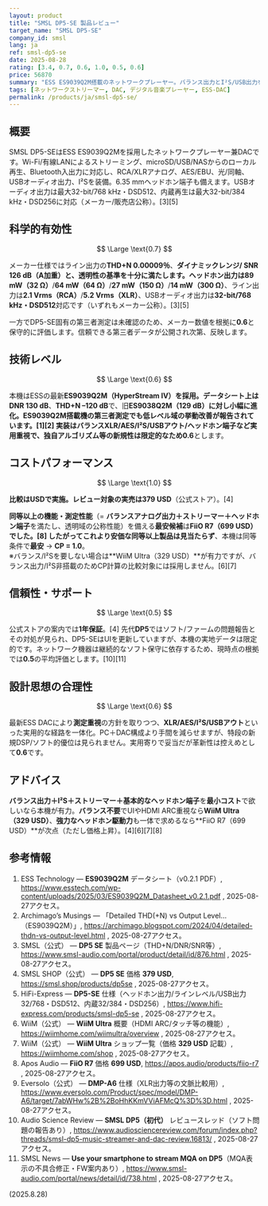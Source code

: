 ```yaml
---
layout: product
title: "SMSL DP5-SE 製品レビュー"
target_name: "SMSL DP5-SE"
company_id: smsl
lang: ja
ref: smsl-dp5-se
date: 2025-08-28
rating: [3.4, 0.7, 0.6, 1.0, 0.5, 0.6]
price: 56870
summary: "ESS ES9039Q2M搭載のネットワークプレーヤー。バランス出力とI²S/USB出力を備え、この価格帯で最安級に“バランス＋ストリーマー＋ヘッドホン端子”を実現します"
tags: [ネットワークストリーマー, DAC, デジタル音楽プレーヤー, ESS-DAC]
permalink: /products/ja/smsl-dp5-se/
---
```


## 概要

SMSL DP5-SEはESS ES9039Q2Mを採用したネットワークプレーヤー兼DACです。Wi-Fi/有線LANによるストリーミング、microSD/USB/NASからのローカル再生、Bluetooth入出力に対応し、RCA/XLRアナログ、AES/EBU、光/同軸、USBオーディオ出力、I²Sを装備。6.35 mmヘッドホン端子も備えます。USBオーディオ出力は最大32-bit/768 kHz・DSD512、内蔵再生は最大32-bit/384 kHz・DSD256に対応（メーカー/販売店公称）。[3][5]

## 科学的有効性

$$ \Large \text{0.7} $$

メーカー仕様ではライン出力の**THD+N 0.00009％**、**ダイナミックレンジ/ SNR 126 dB（A加重）**と、透明性の基準を十分に満たします。ヘッドホン出力は**89 mW（32 Ω）**/**64 mW（64 Ω）**/**27 mW（150 Ω）**/**14 mW（300 Ω）**、ライン出力は**2.1 Vrms（RCA）**/**5.2 Vrms（XLR）**、USBオーディオ出力は**32-bit/768 kHz・DSD512**対応です（いずれもメーカー公称）。[3][5]

一方でDP5-SE固有の第三者測定は未確認のため、メーカー数値を根拠に**0.6**と保守的に評価します。信頼できる第三者データが公開され次第、反映します。

## 技術レベル

$$ \Large \text{0.6} $$

本機はESSの最新**ES9039Q2M（HyperStream IV）**を採用。データシート上は**DNR 130 dB**、**THD+N –120 dB**で、旧**ES9038Q2M（129 dB）**に対し小幅に進化。ES9039Q2M搭載機の第三者測定でも低レベル域の挙動改善が報告されています。[1][2] 実装はバランスXLR/AES/I²S/USBアウト/ヘッドホン端子など実用重視で、独自アルゴリズム等の新規性は限定的なため**0.6**とします。

## コストパフォーマンス

$$ \Large \text{1.0} $$

**比較はUSDで実施。**レビュー対象の実売は**379 USD**（公式ストア）。[4]

**同等以上の機能・測定性能**（= **バランスアナログ出力＋ストリーマー＋ヘッドホン端子**を満たし、透明域の公称性能）を備える**最安候補**は**FiiO R7（699 USD）**でした。[8] したがって**これより安価な同等以上製品は見当たらず**、本機は同等条件で**最安** → **CP = 1.0**。  
※バランス/I²Sを要しない場合は**WiiM Ultra（329 USD）**が有力ですが、バランス出力/I²S非搭載のためCP計算の比較対象には採用しません。[6][7]

## 信頼性・サポート

$$ \Large \text{0.5} $$

公式ストアの案内では**1年保証**。[4] 先代**DP5**ではソフト/ファームの問題報告とその対処が見られ、DP5-SEはUIを更新していますが、本機の実地データは限定的です。ネットワーク機器は継続的なソフト保守に依存するため、現時点の根拠では**0.5**の平均評価とします。[10][11]

## 設計思想の合理性

$$ \Large \text{0.6} $$

最新ESS DACにより**測定重視**の方針を取りつつ、**XLR/AES/I²S/USBアウト**といった実用的な経路を一体化。PC＋DAC構成より手間を減らせますが、特段の新規DSP/ソフト的優位は見られません。実用寄りで妥当だが革新性は控えめとして**0.6**です。

## アドバイス

**バランス出力＋I²S＋ストリーマー＋基本的なヘッドホン端子**を**最小コスト**で欲しいなら本機が有力。**バランス不要**でUIやHDMI ARC重視なら**WiiM Ultra（329 USD）**、**強力なヘッドホン駆動力**も一体で求めるなら**FiiO R7（699 USD）**が次点（ただし価格上昇）。[4][6][7][8]

## 参考情報

1. ESS Technology — **ES9039Q2M** データシート（v0.2.1 PDF）, https://www.esstech.com/wp-content/uploads/2025/03/ES9039Q2M_Datasheet_v0.2.1.pdf , 2025-08-27アクセス。  
2. Archimago’s Musings — 「Detailed THD(+N) vs Output Level…（ES9039Q2M）」, https://archimago.blogspot.com/2024/04/detailed-thdn-vs-output-level.html , 2025-08-27アクセス。  
3. SMSL（公式） — **DP5 SE** 製品ページ（THD+N/DNR/SNR等）, https://www.smsl-audio.com/portal/product/detail/id/876.html , 2025-08-27アクセス。  
4. SMSL SHOP（公式） — **DP5 SE** 価格 **379 USD**, https://smsl.shop/products/dp5se , 2025-08-27アクセス。  
5. HiFi-Express — **DP5-SE** 仕様（ヘッドホン出力/ラインレベル/USB出力32/768・DSD512、内蔵32/384・DSD256）, https://www.hifi-express.com/products/smsl-dp5-se , 2025-08-27アクセス。  
6. WiiM（公式） — **WiiM Ultra** 概要（HDMI ARC/タッチ等の機能）, https://wiimhome.com/wiimultra/overview , 2025-08-27アクセス。  
7. WiiM（公式） — **WiiM Ultra** ショップ一覧（価格 **329 USD** 記載）, https://wiimhome.com/shop , 2025-08-27アクセス。  
8. Apos Audio — **FiiO R7** 価格 **699 USD**, https://apos.audio/products/fiio-r7 , 2025-08-27アクセス。  
9. Eversolo（公式） — **DMP-A6** 仕様（XLR出力等の文脈比較用）, https://www.eversolo.com/Product/spec/model/DMP-A6/target/7abWHw%2B%2BoHhKKmVViAFMcQ%3D%3D.html , 2025-08-27アクセス。  
10. Audio Science Review — **SMSL DP5（初代）** レビュースレッド（ソフト問題の報告あり）, https://www.audiosciencereview.com/forum/index.php?threads/smsl-dp5-music-streamer-and-dac-review.16813/ , 2025-08-27アクセス。  
11. SMSL News — **Use your smartphone to stream MQA on DP5**（MQA表示の不具合修正・FW案内あり）, https://www.smsl-audio.com/portal/news/detail/id/738.html , 2025-08-27アクセス。

(2025.8.28)


